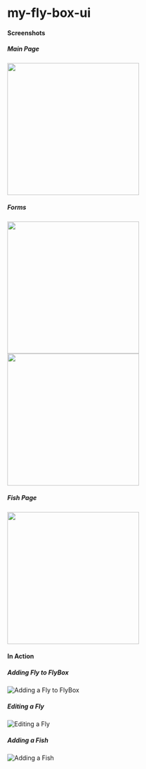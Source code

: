 # my-fly-box-ui

#### Screenshots
##### Main Page
<img src="https://user-images.githubusercontent.com/52939140/88739078-dad2c600-d0f6-11ea-9e4e-15170e19fe13.png" width="300">

##### Forms
<div style={display: flex}>
<img src="https://user-images.githubusercontent.com/52939140/88739084-de664d00-d0f6-11ea-8f52-4f68ad927bd3.png" width="300">
<img src="https://user-images.githubusercontent.com/52939140/88739753-8a5c6800-d0f8-11ea-82d5-79ba7a6fbeb5.png" width="300">
</div>

##### Fish Page
<img src="https://user-images.githubusercontent.com/52939140/88739087-e0301080-d0f6-11ea-942f-3231a4a623d6.png" width="300">

#### In Action
##### Adding Fly to FlyBox
![Adding a Fly to FlyBox](https://media.giphy.com/media/RNKE3X0E8Yh6BFyhSo/giphy.gif)

##### Editing a Fly
![Editing a Fly](https://media.giphy.com/media/Z9yzlS7ptogyhq7Tik/giphy.gif)

##### Adding a Fish
![Adding a Fish](https://media.giphy.com/media/KxV2hn7L1oadlMPOTM/giphy.gif)
